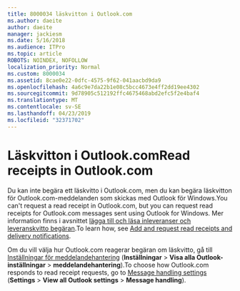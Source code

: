 ```yaml
---
title: 8000034 läskvitton i Outlook.com
ms.author: daeite
author: daeite
manager: jackiesm
ms.date: 5/16/2018
ms.audience: ITPro
ms.topic: article
ROBOTS: NOINDEX, NOFOLLOW
localization_priority: Normal
ms.custom: 8000034
ms.assetid: 8cae0e22-0dfc-4575-9f62-041aacbd9da9
ms.openlocfilehash: 4a6c9e7da22b1e08c5bcc4673e4ff2dd19ee4302
ms.sourcegitcommit: 9d78905c512192ffc4675468abd2efc5f2e4baf4
ms.translationtype: MT
ms.contentlocale: sv-SE
ms.lasthandoff: 04/23/2019
ms.locfileid: "32371702"
---
```

# <a name="read-receipts-in-outlookcom"></a><span data-ttu-id="b9454-102">Läskvitton i Outlook.com</span><span class="sxs-lookup"><span data-stu-id="b9454-102">Read receipts in Outlook.com</span></span>

<span data-ttu-id="b9454-103">Du kan inte begära ett läskvitto i Outlook.com, men du kan begära läskvitton för Outlook.com-meddelanden som skickas med Outlook för Windows.</span><span class="sxs-lookup"><span data-stu-id="b9454-103">You can't request a read receipt in Outlook.com, but you can request read receipts for Outlook.com messages sent using Outlook for Windows.</span></span> <span data-ttu-id="b9454-104">Mer information finns i avsnittet [lägga till och läsa inleveranser och leveranskvitto begäran](https://go.microsoft.com/fwlink/p/?linkid=874355).</span><span class="sxs-lookup"><span data-stu-id="b9454-104">To learn how, see [Add and request read receipts and delivery notifications](https://go.microsoft.com/fwlink/p/?linkid=874355).</span></span>
  
<span data-ttu-id="b9454-105">Om du vill välja hur Outlook.com reagerar begäran om läskvitto, gå till [Inställningar för meddelandehantering](https://go.microsoft.com/fwlink/?linkid=2080838) (**Inställningar** > **Visa alla Outlook-inställningar** > **meddelandehantering**).</span><span class="sxs-lookup"><span data-stu-id="b9454-105">To choose how Outlook.com responds to read receipt requests, go to [Message handling settings](https://go.microsoft.com/fwlink/?linkid=2080838) (**Settings** > **View all Outlook settings** > **Message handling**).</span></span>